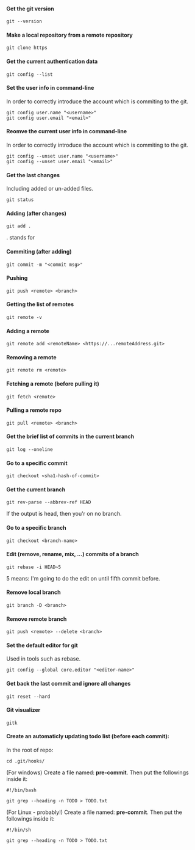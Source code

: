 


#### Get the git version
```
git --version
```

#### Make a local repository from a remote repository
```
git clone https
```

#### Get the current authentication data

```
git config --list
```


#### Set the user info in command-line

In order to correctly introduce the account which is commiting to the git.

```
git config user.name "<username>"
git config user.email "<email>"
```

#### Reomve the current user info in command-line

In order to correctly introduce the account which is commiting to the git.

```
git config --unset user.name "<username>"
git config --unset user.email "<email>"
```

#### Get the last changes

Including added or un-added files.

```
git status
```

#### Adding (after changes)

```
git add .
```

. stands for <the-current-dir>

#### Commiting (after adding)

```
git commit -m "<commit msg>"
```


#### Pushing

```
git push <remote> <branch>
```


#### Getting the list of remotes

```
git remote -v
```


#### Adding a remote

```
git remote add <remoteName> <https://...remoteAddress.git>
```

#### Removing a remote

```
git remote rm <remote>
```


#### Fetching a remote (before pulling it)

```
git fetch <remote>
```


#### Pulling a remote repo

```
git pull <remote> <branch>
```


#### Get the brief list of commits in the current branch

```
git log --oneline
```

#### Go to a specific commit

```
git checkout <sha1-hash-of-commit>
```

#### Get the current branch

```
git rev-parse --abbrev-ref HEAD
```

If the output is head, then you'r on no branch.

#### Go to a specific branch

```
git checkout <branch-name>
```


#### Edit (remove, rename, mix, ...) commits of a branch

```
git rebase -i HEAD~5
```

5 means: I'm going to do the edit on until fifth commit before.


#### Remove local branch

```
git branch -D <branch> 
```

#### Remove remote branch

```
git push <remote> --delete <branch>
```

#### Set the default editor for git

Used in tools such as rebase.

```
git config --global core.editor "<editor-name>"
```


#### Get back the last commit and ignore all changes

```
git reset --hard
```

#### Git visualizer

```
gitk
```

#### Create an automaticly updating todo list (before each commit):
In the root of repo:
```
cd .git/hooks/
```
(For windows) Create a file named: **pre-commit**. Then put the followings inside it:
```
#!/bin/bash

git grep --heading -n TODO > TODO.txt
```

(For Linux - probably!) Create a file named: **pre-commit**. Then put the followings inside it:
```
#!/bin/sh

git grep --heading -n TODO > TODO.txt
```
  
  
